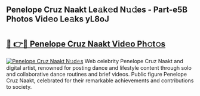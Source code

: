## Penelope Cruz Naakt Le𝚊k𝚎d N𝚞𝚍es - Part-e5B Photos Vid𝚎o Le𝚊ks yL8oJ

# <h2><a href="http://fb6v2k.evod.top/?m=Penelope+Cruz+Naakt">🔗 👉🔴 Penelope Cruz Naakt Vid𝚎o Ph𝚘t𝚘s</a></h2>

[![Penelope Cruz Naakt N𝚞d𝚎s](https://i.imgur.com/8V9OHl7.gif)](http://fb6v2k.evod.top/?m=Penelope+Cruz+Naakt)
Web celebrity Penelope Cruz Naakt and digital artist, renowned for posting dance and lifestyle content through solo and collaborative dance routines and brief videos. Public figure Penelope Cruz Naakt, celebrated for their remarkable achievements and contributions to society. 
